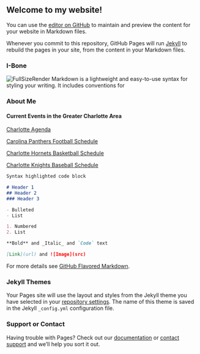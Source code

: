 ## Welcome to my website!

You can use the [editor on GitHub](https://github.com/ianEdmiston/ianEdmiston.github.io/edit/master/index.md) to maintain and preview the content for your website in Markdown files.

Whenever you commit to this repository, GitHub Pages will run [Jekyll](https://jekyllrb.com/) to rebuild the pages in your site, from the content in your Markdown files.


### I-Bone
![FullSizeRender](https://user-images.githubusercontent.com/66488116/83917179-6e65c700-a744-11ea-9870-4fb3b4e39ce4.jpg)
Markdown is a lightweight and easy-to-use syntax for styling your writing. It includes conventions for

### About Me

#### Current Events in the Greater Charlotte Area

[Charlotte Agenda](https://www.charlotteagenda.com/events/)

[Carolina Panthers Football Schedule](https://www.panthers.com/schedule/)

[Charlotte Hornets Basketball Schedule](https://www.nba.com/hornets/schedule)

[Charlotte Knights Baseball Schedule](https://www.milb.com/charlotte-knights/schedule/2020-06)

```markdown
Syntax highlighted code block

# Header 1
## Header 2
### Header 3

- Bulleted
- List

1. Numbered
2. List

**Bold** and _Italic_ and `Code` text

[Link](url) and ![Image](src)
```

For more details see [GitHub Flavored Markdown](https://guides.github.com/features/mastering-markdown/).

### Jekyll Themes

Your Pages site will use the layout and styles from the Jekyll theme you have selected in your [repository settings](https://github.com/ianEdmiston/ianEdmiston.github.io/settings). The name of this theme is saved in the Jekyll `_config.yml` configuration file.

### Support or Contact

Having trouble with Pages? Check out our [documentation](https://help.github.com/categories/github-pages-basics/) or [contact support](https://github.com/contact) and we’ll help you sort it out.
